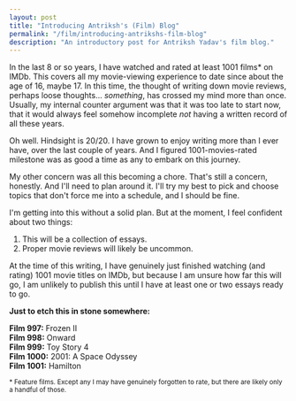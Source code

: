```yaml
---
layout: post
title: "Introducing Antriksh's (Film) Blog"
permalink: "/film/introducing-antrikshs-film-blog"
description: "An introductory post for Antriksh Yadav's film blog."
---
```


In the last 8 or so years, I have watched and rated at least 1001 films* on IMDb. This covers all my movie-viewing experience to date since about the age of 16, maybe 17. In this time, the thought of writing down movie reviews, perhaps loose thoughts... *something*, has crossed my mind more than once. Usually, my internal counter argument was that it was too late to start now, that it would always feel somehow incomplete *not* having a written record of all these years.

Oh well. Hindsight is 20/20. I have grown to enjoy writing more than I ever have, over the last couple of years. And I figured 1001-movies-rated milestone was as good a time as any to embark on this journey.

My other concern was all this becoming a chore. That's still a concern, honestly. And I'll need to plan around it. I'll try my best to pick and choose topics that don't force me into a schedule, and I should be fine.

I'm getting into this without a solid plan. But at the moment, I feel confident about two things:

1. This will be a collection of essays.
2. Proper movie reviews will likely be uncommon.

At the time of this writing, I have genuinely just finished watching (and rating) 1001 movie titles on IMDb, but because I am unsure how far this will go, I am unlikely to publish this until I have at least one or two essays ready to go.

**Just to etch this in stone somewhere:**

**Film 997:** Frozen II  
**Film 998:** Onward  
**Film 999:** Toy Story 4  
**Film 1000:** 2001: A Space Odyssey  
**Film 1001:** Hamilton

<small>\* Feature films. Except any I may have genuinely forgotten to rate, but there are likely only a handful of those.</small>
